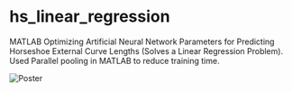 # hs_linear_regression
MATLAB Optimizing Artificial Neural Network Parameters for Predicting Horseshoe External Curve Lengths​ (Solves a Linear Regression Problem). Used Parallel pooling in MATLAB to reduce training time.

![Poster](https://github.com/alina-ahmed-tech/hs_linear_regression/assets/130942761/469eb30b-d4f4-4117-bf4e-dc86de6c1d43)
